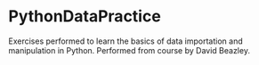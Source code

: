 # PythonDataPractice

Exercises performed to learn the basics of data importation and manipulation in Python. Performed from course by David Beazley.
